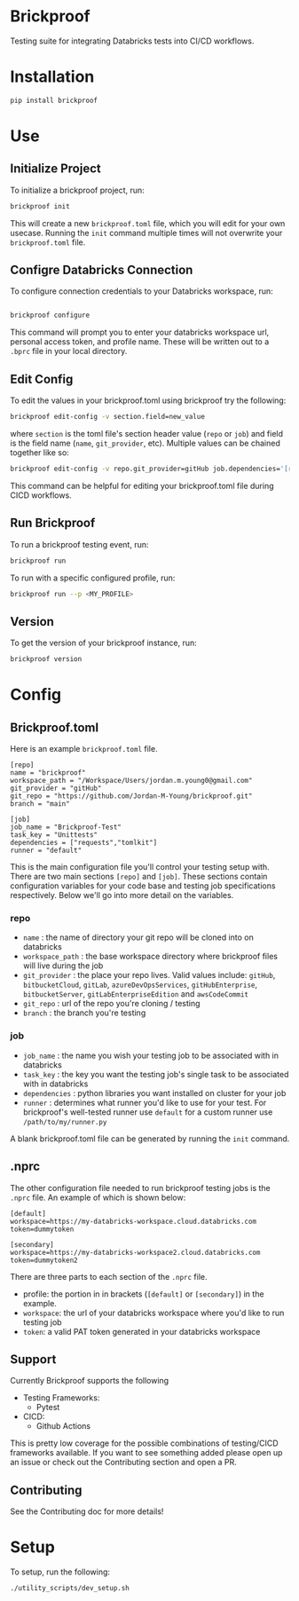 # Brickproof

Testing suite for integrating Databricks tests into CI/CD workflows.


# Installation

```sh
pip install brickproof
```

# Use

## Initialize Project

To initialize a brickproof project, run:

```sh
brickproof init
```

This will create a new `brickproof.toml` file, which you will edit for your own usecase. Running the `init` command multiple times will not overwrite your `brickproof.toml` file.


## Configre Databricks Connection

To configure connection credentials to your Databricks workspace, run:

```sh

brickproof configure

```

This command will prompt you to enter your databricks workspace url, personal access token, and profile name. These
will be written out to a `.bprc` file in your local directory. 

## Edit Config

To edit the values in your brickproof.toml using brickproof try the following:

```sh
brickproof edit-config -v section.field=new_value
```

where `section` is the toml file's section header value (`repo` or `job`) and field is the field name (`name`, `git_provider`, etc). Multiple values can be chained together like so:

```sh
brickproof edit-config -v repo.git_provider=gitHub job.dependencies='[requests,tomlkit,pydantic]'
```

This command can be helpful for editing your brickproof.toml file during CICD workflows.


## Run Brickproof

To run a brickproof testing event, run:

```sh
brickproof run
```

To run with a specific configured profile, run:

```sh
brickproof run --p <MY_PROFILE>
```

## Version

To get the version of your brickproof instance, run:

```sh
brickproof version

```


# Config

## Brickproof.toml

Here is an example `brickproof.toml` file. 

```
[repo]
name = "brickproof"
workspace_path = "/Workspace/Users/jordan.m.young0@gmail.com"
git_provider = "gitHub"
git_repo = "https://github.com/Jordan-M-Young/brickproof.git"
branch = "main"

[job]
job_name = "Brickproof-Test"
task_key = "Unittests"
dependencies = ["requests","tomlkit"]
runner = "default"
```
This is the main configuration file you'll control your testing setup with.
There are two main sections `[repo]` and `[job]`. These sections contain configuration variables for your code base and 
testing job specifications respectively. Below we'll go into more detail on the variables.

### repo

- `name` : the name of directory your git repo will be cloned into on databricks
- `workspace_path` : the base workspace directory where brickproof files will live during the job
- `git_provider` : the place your repo lives. Valid values include: `gitHub`, `bitbucketCloud`, `gitLab`, `azureDevOpsServices`, `gitHubEnterprise`, `bitbucketServer`, `gitLabEnterpriseEdition` and `awsCodeCommit`
- `git_repo` : url of the repo you're cloning / testing
- `branch` : the branch you're testing

### job

- `job_name` : the name you wish your testing job to be associated with in databricks
- `task_key` : the key you want the testing job's single task to be associated with in databricks
- `dependencies` : python libraries you want installed on cluster for your job
- `runner` : determines what runner you'd like to use for your test. For brickproof's well-tested runner use `default` for a custom runner use `/path/to/my/runner.py`

A blank brickproof.toml file can be generated by running the `init` command.

## .nprc

The other configuration file needed to run brickproof testing jobs is the `.nprc` file. An example of which is shown below:

```
[default]
workspace=https://my-databricks-workspace.cloud.databricks.com
token=dummytoken

[secondary]
workspace=https://my-databricks-workspace2.cloud.databricks.com
token=dummytoken2
```

There are three parts to each section of the `.nprc` file. 

- profile: the portion in in brackets (`[default]` or `[secondary]`) in the example.
- `workspace`: the url of your databricks workspace where you'd like to run testing job
- `token`: a valid PAT token generated in your databricks workspace


## Support

Currently Brickproof supports the following

- Testing Frameworks:
    - Pytest
- CICD:
    - Github Actions

This is pretty low coverage for the possible combinations of testing/CICD frameworks available. If you want to see something added please open up an issue or check out the Contributing section and open a PR.


## Contributing

See the Contributing doc for more details!


# Setup 

To setup, run the following:

```sh
./utility_scripts/dev_setup.sh
```
